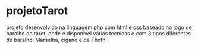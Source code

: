 # projetoTarot
projeto desenvolvido na linguagem php com html e css baseado no jogo de baralho do tarot, onde é disponivel várias tecnicas e com 3 tipos diferentes de baralho: Marselha, cigano e de Thoth.
